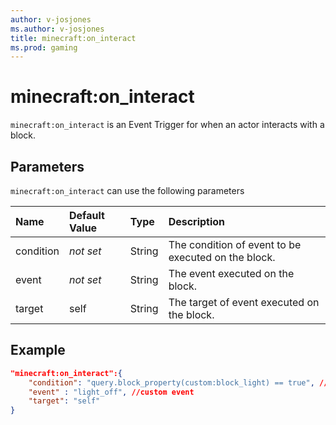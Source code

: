 ```yaml
---
author: v-josjones
ms.author: v-josjones
title: minecraft:on_interact
ms.prod: gaming
---
```


# minecraft:on_interact

`minecraft:on_interact` is an Event Trigger for when an actor interacts with a block.

## Parameters

`minecraft:on_interact` can use the following parameters

|Name |Default Value  |Type  |Description  |
|:----------|:----------|:----------|:----------|
|condition|*not set* | String|  The condition of event to be executed on the block. |
|event|*not set* | String|  The event executed on the block. |
| target| self| String| The target of event executed on the block. |

## Example

```json
"minecraft:on_interact":{
    "condition": "query.block_property(custom:block_light) == true", //custom condition
    "event" : "light_off", //custom event
    "target": "self"
}
```
